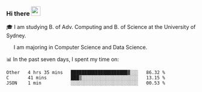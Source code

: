 ### Hi there <a href="#"><img src="https://media.giphy.com/media/hvRJCLFzcasrR4ia7z/giphy.gif" width="25px"></a>

🎓 I am studying B. of Adv. Computing and B. of Science at the University of Sydney.

     I am majoring in Computer Science and Data Science.

📊 In the past seven days, I spent my time on:
<!--START_SECTION:waka-->
```text
Other   4 hrs 35 mins   █████████████████████▓░░░   86.32 % 
C       41 mins         ███▒░░░░░░░░░░░░░░░░░░░░░   13.15 % 
JSON    1 min           ░░░░░░░░░░░░░░░░░░░░░░░░░   00.53 % 
```
<!--END_SECTION:waka-->
